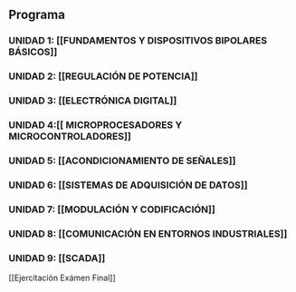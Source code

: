 ## Programa
### UNIDAD 1: [[FUNDAMENTOS Y DISPOSITIVOS BIPOLARES BÁSICOS]]
### UNIDAD 2: [[REGULACIÓN DE POTENCIA]]  
### UNIDAD 3: [[ELECTRÓNICA DIGITAL]]  
### UNIDAD 4:[[ MICROPROCESADORES Y MICROCONTROLADORES]]  
### UNIDAD 5: [[ACONDICIONAMIENTO DE SEÑALES]] 
### UNIDAD 6: [[SISTEMAS DE ADQUISICIÓN DE DATOS]]  
### UNIDAD 7: [[MODULACIÓN Y CODIFICACIÓN]]  
### UNIDAD 8: [[COMUNICACIÓN EN ENTORNOS INDUSTRIALES]]  
### UNIDAD 9: [[SCADA]]

[[Ejercitación Exámen Final]]
